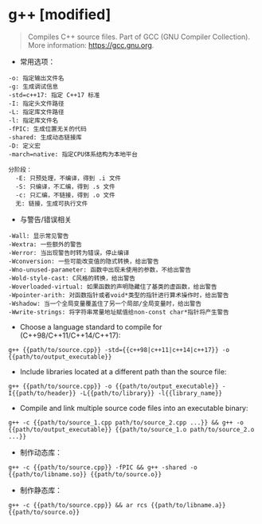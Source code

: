 # g++ [modified]

> Compiles C++ source files.
> Part of GCC (GNU Compiler Collection).
> More information: <https://gcc.gnu.org>.

- 常用选项：

```
-o: 指定输出文件名
-g: 生成调试信息
-std=c++17: 指定 C++17 标准
-I: 指定头文件路径
-L: 指定库文件路径
-l: 指定库文件名
-fPIC: 生成位置无关的代码
-shared: 生成动态链接库
-D: 定义宏
-march=native: 指定CPU体系结构为本地平台

分阶段：
  -E: 只预处理，不编译，得到 .i 文件
  -S: 只编译，不汇编，得到 .s 文件
  -c: 只汇编，不链接，得到 .o 文件
  无: 链接，生成可执行文件
```

- 与警告/错误相关

```
-Wall: 显示常见警告
-Wextra: 一些额外的警告
-Werror: 当出现警告时转为错误，停止编译
-Wconversion: 一些可能改变值的隐式转换，给出警告
-Wno-unused-parameter: 函数中出现未使用的参数，不给出警告
-Wold-style-cast: C风格的转换，给出警告
-Woverloaded-virtual: 如果函数的声明隐藏住了基类的虚函数，给出警告
-Wpointer-arith: 对函数指针或者void*类型的指针进行算术操作时，给出警告
-Wshadow: 当一个全局变量覆盖住了另一个局部/全局变量时，给出警告
-Wwrite-strings: 将字符串常量地址赋值给non-const char*指针将产生警告 
```

- Choose a language standard to compile for (C++98/C++11/C++14/C++17):

`g++ {{path/to/source.cpp}} -std={{c++98|c++11|c++14|c++17}} -o {{path/to/output_executable}}`

- Include libraries located at a different path than the source file:

`g++ {{path/to/source.cpp}} -o {{path/to/output_executable}} -I{{path/to/header}} -L{{path/to/library}} -l{{library_name}}`

- Compile and link multiple source code files into an executable binary:

`g++ -c {{path/to/source_1.cpp path/to/source_2.cpp ...}} && g++ -o {{path/to/output_executable}} {{path/to/source_1.o path/to/source_2.o ...}}`

- 制作动态库：

`g++ -c {{path/to/source.cpp}} -fPIC && g++ -shared -o {{path/to/libname.so}} {{path/to/source.o}}`

- 制作静态库：

`g++ -c {{path/to/source.cpp}} && ar rcs {{path/to/libname.a}} {{path/to/source.o}}`

